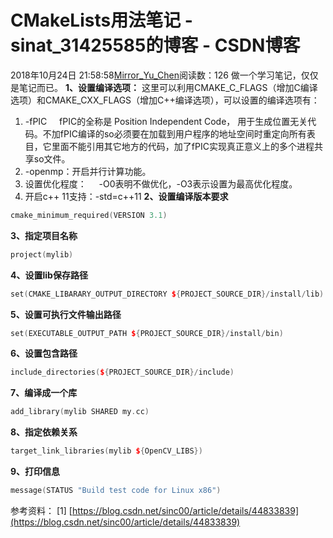 # CMakeLists用法笔记 - sinat_31425585的博客 - CSDN博客
2018年10月24日 21:58:58[Mirror_Yu_Chen](https://me.csdn.net/sinat_31425585)阅读数：126
做一个学习笔记，仅仅是笔记而已。
**1、设置编译选项：**
这里可以利用CMAKE_C_FLAGS（增加C编译选项）和CMAKE_CXX_FLAGS（增加C++编译选项），可以设置的编译选项有：
1) -fPIC
    fPIC的全称是 Position Independent Code， 用于生成位置无关代码。不加fPIC编译的so必须要在加载到用户程序的地址空间时重定向所有表目，它里面不能引用其它地方的代码，加了fPIC实现真正意义上的多个进程共享so文件。
2) -openmp：开启并行计算功能。
3) 设置优化程度：
    -O0表明不做优化，-O3表示设置为最高优化程度。
4) 开启c++ 11支持：-std=c++11
**2、设置编译版本要求**
```cpp
cmake_minimum_required(VERSION 3.1)
```
**3、指定项目名称**
```cpp
project(mylib)
```
**4、设置lib保存路径**
```cpp
set(CMAKE_LIBARARY_OUTPUT_DIRECTORY ${PROJECT_SOURCE_DIR}/install/lib)
```
**5、设置可执行文件输出路径**
```cpp
set(EXECUTABLE_OUTPUT_PATH ${PROJECT_SOURCE_DIR}/install/bin)
```
**6、设置包含路径**
```cpp
include_directories(${PROJECT_SOURCE_DIR}/include)
```
**7、编译成一个库**
```cpp
add_library(mylib SHARED my.cc)
```
**8、指定依赖关系**
```cpp
target_link_libraries(mylib ${OpenCV_LIBS})
```
**9、打印信息**
```cpp
message(STATUS "Build test code for Linux x86")
```
参考资料：
[1] [https://blog.csdn.net/sinc00/article/details/44833839](https://blog.csdn.net/sinc00/article/details/44833839)
~~~~~未完待续~~~~~
